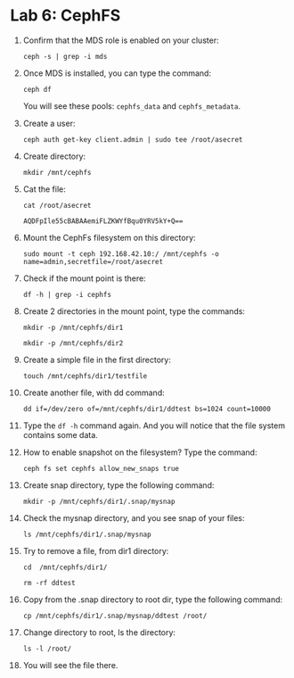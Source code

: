 # Lab 6: CephFS

1. Confirm that the MDS role is enabled on your cluster:
    
    ```
    ceph -s | grep -i mds
    ```

2. Once MDS is installed, you can type the command:
    
    ```
    ceph df
    ```

    You will see these pools: `cephfs_data` and `cephfs_metadata`.

3. Create a user:
    
    ```
    ceph auth get-key client.admin | sudo tee /root/asecret
    ```

4. Create directory:
    
    ```
    mkdir /mnt/cephfs
    ```

5. Cat the file:
    
    ```
    cat /root/asecret
    ```
    ```
    AQDFpIle55cBABAAemiFLZKWYfBqu0YRV5kY+Q==
    ```

6. Mount the CephFs filesystem on this directory:
    
    ```
    sudo mount -t ceph 192.168.42.10:/ /mnt/cephfs -o name=admin,secretfile=/root/asecret
    ```

7. Check if the mount point is there:
    
    ```
    df -h | grep -i cephfs
    ```

8. Create 2 directories in the mount point, type the commands:

    ```
    mkdir -p /mnt/cephfs/dir1
    ```
    ```
    mkdir -p /mnt/cephfs/dir2 
    ```

9. Create a simple file in the first directory:

    ```
    touch /mnt/cephfs/dir1/testfile
    ```

10. Create another file, with dd command:
    
    ```
    dd if=/dev/zero of=/mnt/cephfs/dir1/ddtest bs=1024 count=10000
    ```

11. Type the `df -h` command again. And you will notice that the file system contains some data.

12. How to enable snapshot on the filesystem? Type the command:

    ```
    ceph fs set cephfs allow_new_snaps true
    ```

13. Create snap directory, type the following command:

    ```
    mkdir -p /mnt/cephfs/dir1/.snap/mysnap
    ```

14. Check the mysnap directory, and you see snap of your files:

    ```
    ls /mnt/cephfs/dir1/.snap/mysnap
    ```

15. Try to remove a file, from dir1 directory:

    ```
    cd  /mnt/cephfs/dir1/
    ```
    ```
    rm -rf ddtest
    ```

16. Copy from the .snap directory to root dir, type the following command:
    
    ```
    cp /mnt/cephfs/dir1/.snap/mysnap/ddtest /root/
    ```

17. Change directory to root, ls the directory:

    ```
    ls -l /root/
    ```

18. You will see the file there.
